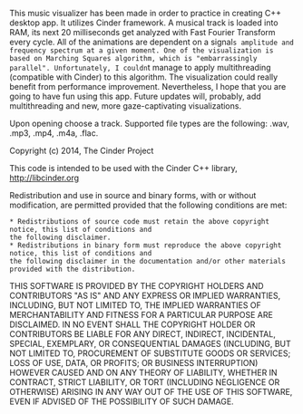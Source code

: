 This music visualizer has been made in order to practice in creating C++ desktop app. It utilizes Cinder framework. A musical track is loaded into RAM, its next 20 milliseconds get analyzed with Fast Fourier Transform every cycle. All of the animations are dependent on a signal`s amplitude and frequency spectrum at a given moment. One of the visualization is based on Marching Squares algorithm, which is "embarrassingly parallel". Unfortunately, I couldn`t manage to apply multithreading (compatible with Cinder) to this algorithm. The visualization could really benefit from performance improvement. Nevertheless, I hope that you are going to have fun using this app. Future updates will, probably, add multithreading and new, more gaze-captivating visualizations.

Upon opening choose a track. Supported file types are the following: .wav, .mp3, .mp4, .m4a, .flac.

Copyright (c) 2014, The Cinder Project

 This code is intended to be used with the Cinder C++ library, http://libcinder.org

 Redistribution and use in source and binary forms, with or without modification, are permitted provided that
 the following conditions are met:

    * Redistributions of source code must retain the above copyright notice, this list of conditions and
	the following disclaimer.
    * Redistributions in binary form must reproduce the above copyright notice, this list of conditions and
	the following disclaimer in the documentation and/or other materials provided with the distribution.

 THIS SOFTWARE IS PROVIDED BY THE COPYRIGHT HOLDERS AND CONTRIBUTORS "AS IS" AND ANY EXPRESS OR IMPLIED
 WARRANTIES, INCLUDING, BUT NOT LIMITED TO, THE IMPLIED WARRANTIES OF MERCHANTABILITY AND FITNESS FOR A
 PARTICULAR PURPOSE ARE DISCLAIMED. IN NO EVENT SHALL THE COPYRIGHT HOLDER OR CONTRIBUTORS BE LIABLE FOR
 ANY DIRECT, INDIRECT, INCIDENTAL, SPECIAL, EXEMPLARY, OR CONSEQUENTIAL DAMAGES (INCLUDING, BUT NOT LIMITED
 TO, PROCUREMENT OF SUBSTITUTE GOODS OR SERVICES; LOSS OF USE, DATA, OR PROFITS; OR BUSINESS INTERRUPTION)
 HOWEVER CAUSED AND ON ANY THEORY OF LIABILITY, WHETHER IN CONTRACT, STRICT LIABILITY, OR TORT (INCLUDING
 NEGLIGENCE OR OTHERWISE) ARISING IN ANY WAY OUT OF THE USE OF THIS SOFTWARE, EVEN IF ADVISED OF THE
 POSSIBILITY OF SUCH DAMAGE.
